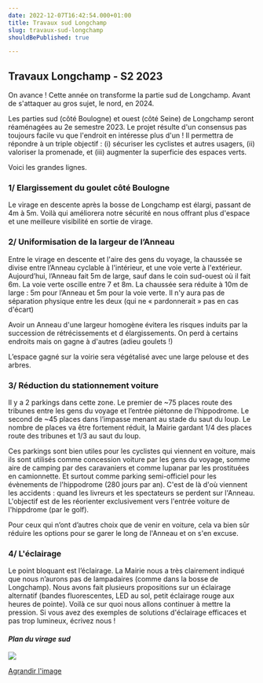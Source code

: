 ```yaml
---
date: 2022-12-07T16:42:54.000+01:00
title: Travaux sud Longchamp
slug: travaux-sud-longchamp
shouldBePublished: true

---
```

## **Travaux Longchamp - S2 2023**

On avance ! Cette année on transforme la partie sud de Longchamp. Avant de s'attaquer au gros sujet, le nord, en 2024.

Les parties sud (côté Boulogne) et ouest (côté Seine) de Longchamp seront réaménagées au 2e semestre 2023. Le projet résulte d'un consensus pas toujours facile vu que l'endroit en intéresse plus d'un ! Il permettra de répondre à un triple objectif : (i) sécuriser les cyclistes et autres usagers, (ii) valoriser la promenade, et (iii) augmenter la superficie des espaces verts.

Voici les grandes lignes.

### **1/ Elargissement du goulet côté Boulogne**

Le virage en descente après la bosse de Longchamp est élargi, passant de 4m à 5m. Voilà qui améliorera notre sécurité en nous offrant plus d'espace et une meilleure visibilité en sortie de virage. 

### **2/ Uniformisation de la largeur de l’Anneau**

Entre le virage en descente et l'aire des gens du voyage, la chaussée se divise entre l’Anneau cyclable à l'intérieur, et une voie verte à l'extérieur. Aujourd’hui, l’Anneau fait 5m de large, sauf dans le coin sud-ouest où il fait 6m. La voie verte oscille entre 7 et 8m. La chaussée sera réduite à 10m de large :  5m pour l’Anneau et 5m pour la voie verte. Il n'y aura pas de séparation physique entre les deux (qui ne « pardonnerait » pas en cas d'écart)

Avoir un Anneau d'une largeur homogène évitera les risques induits par la succession de rétrécissements et d élargissements. On perd à certains endroits mais on gagne à d'autres (adieu goulets !) 

L’espace gagné sur la voirie sera végétalisé avec une large pelouse et des arbres.

### **3/ Réduction du stationnement voiture**

Il y a 2 parkings dans cette zone. Le premier de \~75 places route des tribunes entre les gens du voyage et l’entrée piétonne de l’hippodrome. Le second de \~45 places dans l’impasse menant au stade du saut du loup. Le nombre de places va être fortement réduit, la Mairie gardant 1/4 des places route des tribunes et 1/3 au saut du loup. 

Ces parkings sont bien utiles pour les cyclistes qui viennent en voiture, mais ils sont utilisés comme concession voiture par les gens du voyage, somme aire de camping par des caravaniers et comme lupanar par les prostituées en camionnette. Et surtout comme  parking semi-officiel pour les évènements de l'hippodrome (280 jours par an). C'est de là d'où viennent les accidents : quand les livreurs et les spectateurs se perdent sur l'Anneau. L'objectif est de les réorienter exclusivement vers l'entrée voiture de l'hippdrome (par le golf).

Pour ceux qui n’ont d’autres choix que de venir en voiture, cela va bien sûr réduire les options pour se garer le long de l'Anneau et on s'en excuse. 

### **4/ L'éclairage**

Le point bloquant est l’éclairage. La Mairie nous a très clairement indiqué que nous n’aurons pas de lampadaires (comme dans la bosse de Longchamp). Nous avons fait plusieurs propositions sur un éclairage alternatif (bandes fluorescentes, LED au sol, petit éclairage rouge aux heures de pointe). Voilà ce sur quoi nous allons continuer à mettre la pression. Si vous avez des exemples de solutions d'éclairage efficaces et pas trop lumineux, écrivez nous !

#### **_Plan du virage sud_**

![](/media/screenshot-2022-11-30-at-17-05-13.png)

[Agrandir l'image](/media/screenshot-2022-11-30-at-17-05-13.png)